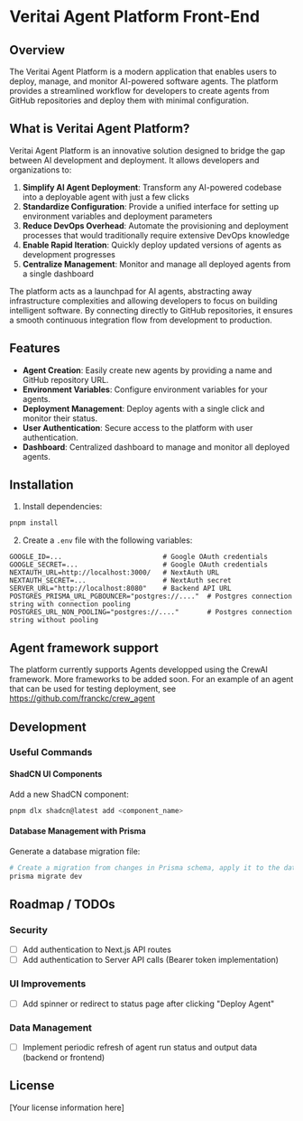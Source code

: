 # Veritai Agent Platform Front-End

## Overview

The Veritai Agent Platform is a modern application that enables users to deploy, manage, and monitor AI-powered software agents. The platform provides a streamlined workflow for developers to create agents from GitHub repositories and deploy them with minimal configuration.

## What is Veritai Agent Platform?

Veritai Agent Platform is an innovative solution designed to bridge the gap between AI development and deployment. It allows developers and organizations to:

1. **Simplify AI Agent Deployment**: Transform any AI-powered codebase into a deployable agent with just a few clicks
2. **Standardize Configuration**: Provide a unified interface for setting up environment variables and deployment parameters
3. **Reduce DevOps Overhead**: Automate the provisioning and deployment processes that would traditionally require extensive DevOps knowledge
4. **Enable Rapid Iteration**: Quickly deploy updated versions of agents as development progresses
5. **Centralize Management**: Monitor and manage all deployed agents from a single dashboard

The platform acts as a launchpad for AI agents, abstracting away infrastructure complexities and allowing developers to focus on building intelligent software. By connecting directly to GitHub repositories, it ensures a smooth continuous integration flow from development to production.

## Features

- **Agent Creation**: Easily create new agents by providing a name and GitHub repository URL.
- **Environment Variables**: Configure environment variables for your agents.
- **Deployment Management**: Deploy agents with a single click and monitor their status.
- **User Authentication**: Secure access to the platform with user authentication.
- **Dashboard**: Centralized dashboard to manage and monitor all deployed agents.

## Installation

1. Install dependencies:
  ```bash
  pnpm install
  ```

2. Create a `.env` file with the following variables:
  ```
  GOOGLE_ID=...                         # Google OAuth credentials
  GOOGLE_SECRET=...                     # Google OAuth credentials
  NEXTAUTH_URL=http://localhost:3000/   # NextAuth URL
  NEXTAUTH_SECRET=...                   # NextAuth secret
  SERVER_URL="http://localhost:8080"    # Backend API URL
  POSTGRES_PRISMA_URL_PGBOUNCER="postgres://...."  # Postgres connection string with connection pooling
  POSTGRES_URL_NON_POOLING="postgres://...."       # Postgres connection string without pooling
  ```


## Agent framework support
The platform currently supports Agents developped using the CrewAI framework. More frameworks to be added soon.
For an example of an agent that can be used for testing deployment, see https://github.com/franckc/crew_agent

## Development

### Useful Commands

#### ShadCN UI Components
Add a new ShadCN component:
```bash
pnpm dlx shadcn@latest add <component_name>
```

#### Database Management with Prisma
Generate a database migration file:
```bash
# Create a migration from changes in Prisma schema, apply it to the database, and trigger generators
prisma migrate dev
```

## Roadmap / TODOs

### Security
- [ ] Add authentication to Next.js API routes
- [ ] Add authentication to Server API calls (Bearer token implementation)

### UI Improvements
- [ ] Add spinner or redirect to status page after clicking "Deploy Agent"

### Data Management
- [ ] Implement periodic refresh of agent run status and output data (backend or frontend)

## License

[Your license information here]